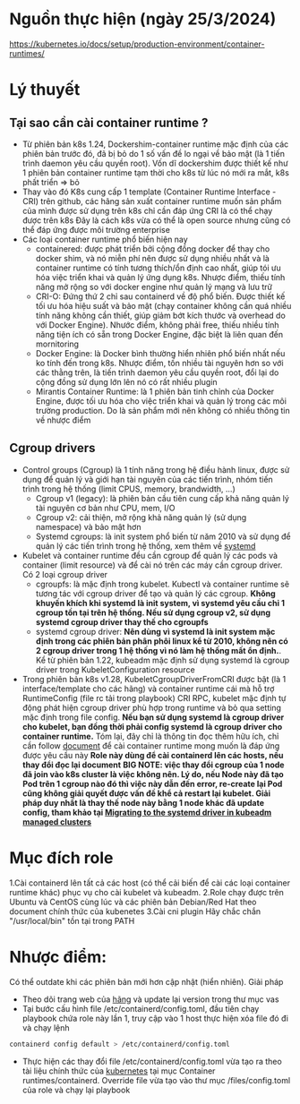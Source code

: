 # Nguồn thực hiện (ngày 25/3/2024)
https://kubernetes.io/docs/setup/production-environment/container-runtimes/
# Lý thuyết
## Tại sao cần cài container runtime ?
- Từ phiên bản k8s 1.24, Dockershim-container runtime mặc định của các phiên bản trước đó, đã bị bỏ do 1 số vấn đề lo ngại về bảo mật (là 1 tiến trình daemon yêu cầu quyền root). Vốn dĩ dockershim được thiết kế như 1 phiên bản container runtime tạm thời cho k8s từ lúc nó mới ra mắt, k8s phất triển => bỏ
- Thay vào đó K8s cung cấp 1 template (Container Runtime Interface - CRI) trên github, các hãng sản xuất container runtime muốn sản phẩm của mình được sử dụng trên k8s chỉ cần đáp ứng CRI là có thể chạy được trên k8s
Đây là cách k8s vừa có thể là open source nhưng cũng có thể đáp ứng được môi trường enterprise
- Các loại container runtime phổ biến hiện nay
    - containered: được phát triển bởi cộng đồng docker để thay cho docker shim, và nó miễn phí nên được sử dụng nhiều nhất và là container runtime có tính tương thích/ổn định cao nhất, giúp tói ưu hóa việc triển khai và quản lý ứng dụng k8s. Nhược điểm, thiếu tính năng mở rộng so với docker engine như quản lý mạng và lưu trữ
    - CRI-O: Đứng thứ 2 chỉ sau containerd về độ phổ biến. Được thiết kế tối ưu hóa hiệu suất và bảo mật (chạy container không cần quá nhiều tính năng không cần thiết, giúp giảm bớt kích thước và overhead do với Docker Engine). Nhước điểm, không phải free, thiếu nhiều tính năng tiện ích có sẵn trong Docker Engine, đặc biệt là liên quan đến mornitoring
    - Docker Engine: là Docker bình thường hiển nhiên phổ biến nhất nếu ko tính đến trong k8s. Nhược điểm, tốn nhiều tài nguyên hơn so với các thằng trên, là tiến trình daemon yêu cầu quyền root, đổi lại do cộng đồng sử dụng lớn lên nó có rất nhiều plugin
    - Mirantis Container Runtime: là 1 phiên bản tinh chỉnh của Docker Engine, được tối ưu hóa cho việc triển khai và quản lý trong các môi trường production. Do là sản phẩm mới nên không có nhiều thông tin về nhược điểm
## Cgroup drivers
- Control groups (Cgroup) là 1 tính năng trong hệ điều hành linux, được sử dụng để quản lý và giới hạn tài nguyên của các tiến trình, nhóm tiến trình trong hệ thống (limit CPUS, memory, brandwidth, ...) 
    - Cgroup v1 (legacy): là phiên bản cầu tiên cung cấp khả năng quản lý tài nguyên cơ bản như CPU, mem, I/O
    - Cgroup v2: cải thiện, mở rộng khả năng quản lý (sử dụng namespace) và bảo mật hơn
    - Systemd cgroups: là init system phổ biến từ năm 2010 và sử dụng để quản lý các tiến trình trong hệ thống, xem thêm về [systemd](https://www.youtube.com/watch?v=Kzpm-rGAXos&t=277s)
- Kubelet và container runtime đều cần cgroup để quản lý các pods và container (limit resource) và để cài nó trên các máy cần cgroup driver. Có 2 loại cgroup driver
    - cgroupfs: là mặc định trong kubelet. Kubectl và container runtime sẽ tương tác với cgroup driver để tạo và quản lý các cgroup. **Không khuyến khích khi systemd là init system, vì systemd yêu cầu chỉ 1 cgroup tồn tại trên hệ thống. Nếu sử dụng cgroup v2, sử dụng systemd cgroup driver thay thế cho cgroupfs**
    - systemd cgroup driver: **Nên dùng vì systemd là init system mặc định trong các phiên bản phân phôi linux kể từ 2010, không nên có 2 cgroup driver trong 1 hệ thống vì nó làm hệ thống mất ổn định.**. Kể từ phiên bản 1.22, kubeadm mặc định sử dụng systemd là cgroup driver trong KubeletConfiguration resource
- Trong phiên bản k8s v1.28, KubeletCgroupDriverFromCRI được bật (là 1 interface/template cho các hãng) và container runtime cái mà hỗ trợ RuntimeConfig (file rc tải trong playbook) CRI RPC, kubelet mặc định tự động phát hiện cgroup driver phù hợp trong runtime và bỏ qua setting mặc định trong file config. **Nếu bạn sử dụng systemd là cgroup driver cho kubelet, bạn đồng thời phải config systemd là cgroup driver cho container runtime.**
Tóm lại, đây chỉ là thông tin đọc thêm hữu ích, chỉ cần follow [document](https://kubernetes.io/docs/setup/production-environment/container-runtimes/) để cài container runtime mong muốn là đáp ứng được yêu cầu này 
**Role này dùng để cài containerd lên các hosts, nếu thay đổi đọc lại document**
**BIG NOTE: việc thay đổi cgroup của 1 node đã join vào k8s cluster là việc không nên. Lý do, nếu Node này đã tạo Pod trên 1 cgroup nào đó thì việc này dẫn đến error, re-create lại Pod cũng không giải quyết được vấn đề khể cả restart lại kubelet. Giải pháp duy nhất là thay thế node này bằng 1 node khác đã update config, tham khảo tại [Migrating to the systemd driver in kubeadm managed clusters](https://kubernetes.io/docs/tasks/administer-cluster/kubeadm/configure-cgroup-driver/)**
# Mục đích role
1.Cài containerd lên tất cả các host (có thể cải biến để cài các loại container runtime khác) phục vụ cho cài kubelet và kubeadm.
2.Role chạy được trên Ubuntu và CentOS cùng lúc và các phiên bản Debian/Red Hat theo document chính thức của kubenetes
3.Cài cni plugin
Hãy chắc chắn "/usr/local/bin" tồn tại trong PATH
# Nhược điểm:
Có thể outdate khi các phiên bản mới hơn cập nhật (hiển nhiên). Giải pháp
- Theo dõi trang web của [hãng](https://kubernetes.io/docs/setup/production-environment/container-runtimes/) và update lại version trong thư mục vas
- Tại bước cấu hình file /etc/containerd/config.toml, đầu tiên chạy playbook chứa role này lần 1, truy cập vào 1 host thực hiện xóa file đó đi và chạy lệnh
```bash
containerd config default > /etc/containerd/config.toml
```
- Thực hiện các thay đổi file /etc/containerd/config.toml vừa tạo ra theo tài liệu chính thức của [kubernetes](https://kubernetes.io/docs/setup/production-environment/container-runtimes/) tại mục Container runtimes/containerd. Override file vừa tạo vào thư mục /files/config.toml của role và chạy lại playbook